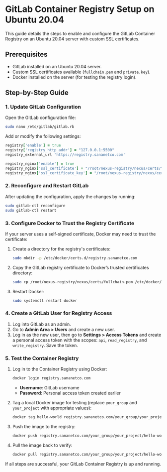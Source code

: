 
# GitLab Container Registry Setup on Ubuntu 20.04

This guide details the steps to enable and configure the GitLab Container Registry on an Ubuntu 20.04 server with custom SSL certificates.

## Prerequisites

- GitLab installed on an Ubuntu 20.04 server.
- Custom SSL certificates available (`fullchain.pem` and `private.key`).
- Docker installed on the server (for testing the registry login).

## Step-by-Step Guide

### 1. Update GitLab Configuration

Open the GitLab configuration file:

```bash
sudo nano /etc/gitlab/gitlab.rb
```

Add or modify the following settings:

```ruby
registry['enable'] = true
registry['registry_http_addr'] = "127.0.0.1:5500"
registry_external_url 'https://registry.sananetco.com'

registry_nginx['enable'] = true
registry_nginx['ssl_certificate'] = "/root/nexus-registry/nexus/certs/fullchain.pem"
registry_nginx['ssl_certificate_key'] = "/root/nexus-registry/nexus/certs/private.key"
```

### 2. Reconfigure and Restart GitLab

After updating the configuration, apply the changes by running:

```bash
sudo gitlab-ctl reconfigure
sudo gitlab-ctl restart
```

### 3. Configure Docker to Trust the Registry Certificate

If your server uses a self-signed certificate, Docker may need to trust the certificate:

1. Create a directory for the registry's certificates:

   ```bash
   sudo mkdir -p /etc/docker/certs.d/registry.sananetco.com
   ```

2. Copy the GitLab registry certificate to Docker’s trusted certificates directory:

   ```bash
   sudo cp /root/nexus-registry/nexus/certs/fullchain.pem /etc/docker/certs.d/registry.sananetco.com/ca.crt
   ```

3. Restart Docker:

   ```bash
   sudo systemctl restart docker
   ```

### 4. Create a GitLab User for Registry Access

1. Log into GitLab as an admin.
2. Go to **Admin Area > Users** and create a new user.
3. Log in as the new user, then go to **Settings > Access Tokens** and create a personal access token with the scopes: `api`, `read_registry`, and `write_registry`. Save the token.

### 5. Test the Container Registry

1. Log in to the Container Registry using Docker:

   ```bash
   docker login registry.sananetco.com
   ```

   - **Username**: GitLab username
   - **Password**: Personal access token created earlier

2. Tag a local Docker image for testing (replace `your_group` and `your_project` with appropriate values):

   ```bash
   docker tag hello-world registry.sananetco.com/your_group/your_project/hello-world:latest
   ```

3. Push the image to the registry:

   ```bash
   docker push registry.sananetco.com/your_group/your_project/hello-world:latest
   ```

4. Pull the image back to verify:

   ```bash
   docker pull registry.sananetco.com/your_group/your_project/hello-world:latest
   ```

If all steps are successful, your GitLab Container Registry is up and running.
